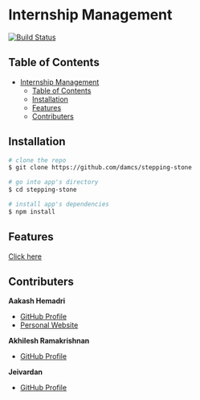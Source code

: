 # Internship Management
[![Build Status](https://travis-ci.org/DAMCS/stepping-stone.svg?branch=master)](https://travis-ci.org/DAMCS/stepping-stone)

## Table of Contents

- [Internship Management](#internship-management)
  - [Table of Contents](#table-of-contents)
  - [Installation](#installation)
  - [Features](#features)
  - [Contributers](#contributers)

## Installation

``` bash
# clone the repo
$ git clone https://github.com/damcs/stepping-stone

# go into app's directory
$ cd stepping-stone

# install app's dependencies
$ npm install
```
## Features

[Click here](FEATURES.md)

## Contributers

**Aakash Hemadri**
* [GitHub Profile](<https://github.com/aakashhemadri>)
* [Personal Website](<https://aakashhemadri.github.io>)

**Akhilesh Ramakrishnan**
* [GitHub Profile](<https://github.com/akhilramkee>)

**Jeivardan**
* [GitHub Profile](<https://github.com/jeivardan>)

